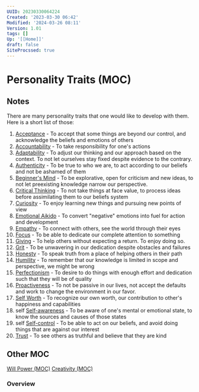 ```yaml
---
UUID: 20230330064224
Created: '2023-03-30 06:42'
Modified: '2024-03-26 08:11'
Version: 1.01
tags: []
Up: '[[Home]]'
draft: false
SiteProcssed: true
---
```


# Personality Traits (MOC)

## Notes

There are many personality traits that one would like to develop with them.
Here is a short list of those:
1. [Acceptance](/notes/acceptance.md) - To accept that some things are beyond our control, and acknowledge the beliefs and emotions of others
2. [Accountability](/notes/accountability.md) - To take responsibility for one's actions
3. [Adaptability](/notes/adaptability.md) - To adjust our thinking and our approach based on the context. To not let ourselves stay fixed despite evidence to the contrary.
4. [Authenticity](/notes/authenticity.md) - To be true to who we are, to act according to our beliefs and not be ashamed of them
5. [Beginner's Mind](/notes/beginners-mind.md) - To be explorative, open for criticism and new ideas, to not let preexisting knowledge narrow our perspective.
6. [Critical Thinking](/notes/critical-thinking.md) - To not take things at face value, to process ideas before assimilating them to our beliefs system
7. [Curiosity](/notes/curiosity.md) - To enjoy learning new things and pursuing new points of view
8. [Emotional Aikido](/notes/emotional-aikido.md) - To convert "negative" emotions into fuel for action and development
9. [Empathy](/notes/empathy.md) - To connect with others, see the world through their eyes
10. [Focus](/notes/focus.md) - To be able to dedicate our complete attention to something
11. [Giving](/notes/giving.md) - To help others without expecting a return. To enjoy doing so.
12. [Grit](/notes/grit.md) - To be unwavering in our dedication despite obstacles and failures
13. [Honesty](/notes/honesty.md) - To speak truth from a place of helping others in their path
14. [Humility](/notes/humility.md) - To remember that our knowledge is limited in scope and perspective, we might be wrong
15. [Perfectionism](/notes/perfectionism.md) - To desire to do things with enough effort and dedication such that they will be of quality
16. [Proactiveness](/notes/proactiveness.md) - To not be passive in our lives, not accept the defaults and work to change the environment in our favor.
17. [Self Worth](/notes/self-worth.md) - To recognize our own worth, our contribution to other's happiness and capabilities
18. self [Self-awareness](/notes/self-awareness.md) - To be aware of one's mental or emotional state, to know the sources and causes of those states
19. self [Self-control](/notes/self-control.md) - To be able to act on our beliefs, and avoid doing things that are against our interest
20. [Trust](/notes/trust.md) - To see others as truthful and believe that they are kind

## Other MOC
[Will Power (MOC)](/mocs/will-power-moc.md)
[Creativity (MOC)](/mocs/creativity-moc.md)

### Overview
